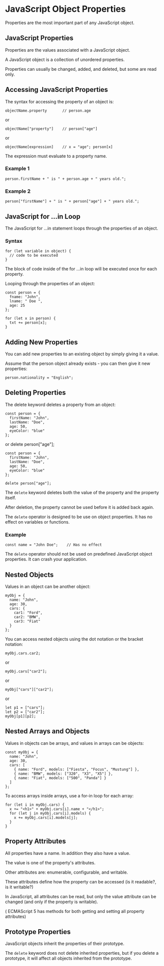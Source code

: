 # JavaScript Object Properties

Properties are the most important part of any JavaScript object.

## JavaScript Properties

Properties are the values associated with a JavaScript object.

A JavaScript object is a collection of unordered properties.

Properties can usually be changed, added, and deleted, but some are read only.

## Accessing JavaScript Properties

The syntax for accessing the property of an object is:

```
objectName.property       // person.age
```

or 

```
objectName["property"]    // person["age"]
```

or 

```
objectName[expression]    // x = "age"; person[x]
```

The expression must evaluate to a property name.

### Example 1

```
person.firstName + " is " + person.age + " years old.";
```

### Example 2

```
person["firstName"] + " is " + person["age"] + " years old.";
```

## JavaScript for ...in Loop

The JavaScript for ...in statement loops through the properties of an object.

### Syntax

```
for (let variable in object) {
  // code to be executed
}
```

The block of code inside of the for ...in loop will be executed once for each property.

Looping through the properties of an object:

```
const person = {
  fname: "John",
  lname: " Doe ",
  age: 25
};

for (let x in person) {
  txt += person[x];
}
```

## Adding New Properties

You can add new properties to an existing object by simply giving it a value.

Assume that the person object already exists - you can then give it new properties:

```
person.nationality = "English";
```

## Deleting Properties

The delete keyword deletes a property from an object:

```
const person = {
  firstName: "John",
  lastName: "Doe",
  age: 50,
  eyeColor: "blue"
};
```

or delete person["age"];

```
const person = {
  firstName: "John",
  lastName: "Doe",
  age: 50,
  eyeColor: "blue"
};

delete person["age"];
```

The `delete` keyword deletes both the value of the property and the property itself.

After deletion, the property cannot be used before it is added back again.

The `delete` operator is designed to be use on object properties. It has no effect on variables or functions.

### Example

```
const name = "John Doe";    // Has no effect
```

The `delete` operator should not be used on predefined JavaScript object properties. It can crash your application.

## Nested Objects

Values in an object can be another object:

```
myObj = {
  name: "John",
  age: 30,
  cars: {
    car1: "Ford",
    car2: "BMW",
    car3: "Fiat"
  }
};
```

You can access nested objects using the dot notation or the bracket notation:

```
myObj.cars.car2;
```

or

```
myObj.cars["car2"];
```

or 

```
myObj["cars"]["car2"];
```

or 

```
let p1 = ["cars"];
let p2 = ["car2"];
myObj[p1][p2];
```

## Nested Arrays and Objects

Values in objects can be arrays, and values in arrays can be objects:

```
const myObj = {
  name: "John",
  age: 30,
  cars: [
    { name: "Ford", models: ["Fiesta", "Focus", "Mustung"] },
    { name: "BMW", models: ["320", "X3", "X5"] },
    { name: "Fiat", models: ["500", "Panda"] }
  ]
};
```

To access arrays inside arrays, use a for-in loop for each array:

```
for (let i in myObj.cars) {
  x += "<h1>" + myObj.cars[i].name + "</h1>";
  for (let j in myObj.cars[i].models) {
    x += myObj.cars[i].models[j];
  }
}
```

## Property Attributes

All properties have a name. In addition they also have a value.

The value is one of the property's attributes.

Other attributes are: enumerable, configurable, and writable.

These attributes define how the property can be accessed (is it readable?, is it writable?)

In JavaScript, all attributes can be read, but only the value attribute can be changed (and only if the property is writable).

( ECMAScript 5 has methods for both getting and setting all property attributes)

## Prototype Properties

JavaScript objects inherit the properties of their prototype.

The `delete` keyword does not delete inherited properties, but if you delete a prototype, it will affect all objects inherited from the prototype.